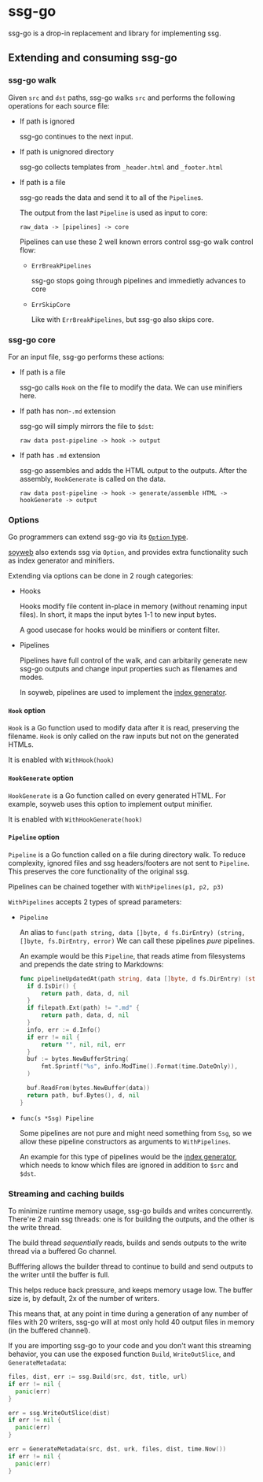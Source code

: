 # ssg-go

ssg-go is a drop-in replacement and library for implementing ssg.

## Extending and consuming ssg-go

### ssg-go walk

Given `src` and `dst` paths, ssg-go walks `src` and performs the
following operations for each source file:

- If path is ignored

  ssg-go continues to the next input.

- If path is unignored directory

  ssg-go collects templates from `_header.html` and `_footer.html`

- If path is a file

  ssg-go reads the data and send it to all of the `Pipeline`s.

  The output from the last `Pipeline` is used as input to core:

  ```
  raw_data -> [pipelines] -> core
  ```

  Pipelines can use these 2 well known errors control ssg-go walk control flow:

  - `ErrBreakPipelines`

    ssg-go stops going through pipelines and immedietly advances to core

  - `ErrSkipCore`

    Like with `ErrBreakPipelines`, but ssg-go also skips core.

### ssg-go core

For an input file, ssg-go performs these actions:

- If path is a file

  ssg-go calls `Hook` on the file to modify the data.
  We can use minifiers here.

- If path has non-`.md` extension

  ssg-go will simply mirrors the file to `$dst`:

  ```
  raw data post-pipeline -> hook -> output
  ```

- If path has `.md` extension

  ssg-go assembles and adds the HTML output to the outputs.
  After the assembly, `HookGenerate` is called on the data.

  ```
  raw data post-pipeline -> hook -> generate/assemble HTML -> hookGenerate -> output
  ```

### Options

Go programmers can extend ssg-go via its [`Option` type](./options.go).

[soyweb](./soyweb/) also extends ssg via `Option`,
and provides extra functionality such as index generator and minifiers.

Extending via options can be done in 2 rough categories:

- Hooks

  Hooks modify file content in-place in memory (without renaming input files).
  In short, it maps the input bytes 1-1 to new input bytes.

  A good usecase for hooks would be minifiers or content filter.

- Pipelines

  Pipelines have full control of the walk, and can arbitarily generate new
  ssg-go outputs and change input properties such as filenames and modes.

  In soyweb, pipelines are used to implement the [index generator](./index.go).

#### `Hook` option

`Hook` is a Go function used to modify data after it is read,
preserving the filename. `Hook` is only called on the raw inputs
but not on the generated HTMLs.

It is enabled with `WithHook(hook)`

#### `HookGenerate` option

`HookGenerate` is a Go function called on every generated HTML.
For example, soyweb uses this option to implement output minifier.

It is enabled with `WithHookGenerate(hook)`

#### `Pipeline` option

`Pipeline` is a Go function called on a file during directory walk.
To reduce complexity, ignored files and ssg headers/footers are not sent
to `Pipeline`. This preserves the core functionality of the original ssg.

Pipelines can be chained together with `WithPipelines(p1, p2, p3)`

`WithPipelines` accepts 2 types of spread parameters:

- `Pipeline`

  An alias to `func(path string, data []byte, d fs.DirEntry) (string, []byte, fs.DirEntry, error)`
  We can call these pipelines *pure* pipelines.

  An example would be this `Pipeline`, that reads atime from filesystems
  and prepends the date string to Markdowns:

  ```go
  func pipelineUpdatedAt(path string, data []byte, d fs.DirEntry) (string, []byte, fs.DirEntry, error) {
  	if d.IsDir() {
  		return path, data, d, nil
  	}
  	if filepath.Ext(path) != ".md" {
  		return path, data, d, nil
  	}
  	info, err := d.Info()
  	if err != nil {
  		return "", nil, nil, err
  	}
  	buf := bytes.NewBufferString(
  		fmt.Sprintf("%s", info.ModTime().Format(time.DateOnly)),
  	)

  	buf.ReadFrom(bytes.NewBuffer(data))
  	return path, buf.Bytes(), d, nil
  }
  ```

- `func(s *Ssg) Pipeline`

  Some pipelines are not pure and might need something from `Ssg`, so
  we allow these pipeline constructors as arguments to `WithPipelines`.

  An example for this type of pipelines would be the [index generator](./index.go),
  which needs to know which files are ignored in addition to `$src` and `$dst`.

### Streaming and caching builds

To minimize runtime memory usage, ssg-go builds and writes concurrently.
There're 2 main ssg threads: one is for building the outputs,
and the other is the write thread.

The build thread *sequentially* reads, builds and sends outputs
to the write thread via a buffered Go channel.

Bufffering allows the builder thread to continue to build and send outputs
to the writer until the buffer is full.

This helps reduce back pressure, and keeps memory usage low.
The buffer size is, by default, 2x of the number of writers.

This means that, at any point in time during a generation of any number of files
with 20 writers, ssg-go will at most only hold 40 output files
in memory (in the buffered channel).

If you are importing ssg-go to your code and you don't want this
streaming behavior, you can use the exposed function `Build`, `WriteOutSlice`,
and `GenerateMetadata`:

```go
files, dist, err := ssg.Build(src, dst, title, url)
if err != nil {
  panic(err)
}

err = ssg.WriteOutSlice(dist)
if err != nil {
  panic(err)
}

err = GenerateMetadata(src, dst, urk, files, dist, time.Now())
if err != nil {
  panic(err)
}
```

